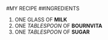 #MY RECIPE
##INGREDIENTS
1. ONE GLASS OF **MILK**
2. ONE *TABLESPOON* OF **BOURNVITA**
3. ONE *TABLESPOON* OF **SUGAR**
